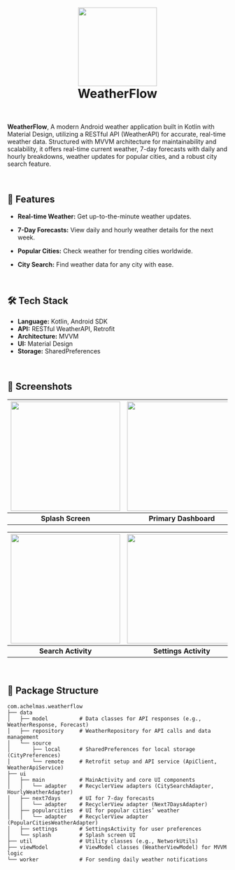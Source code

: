 <div align="center">
      <h1> 
            <img src="https://github.com/user-attachments/assets/452d9922-1f0d-4946-a403-a9b33074c068" width="180px">
            <br/>
            WeatherFlow
            <br/> 
      </h1>
</div>

   <br/> 


**WeatherFlow**, A modern Android weather application built in Kotlin with Material Design, utilizing a RESTful API (WeatherAPI) for accurate, real-time weather data. Structured with MVVM architecture for maintainability and scalability, it offers real-time current weather, 7-day forecasts with daily and hourly breakdowns, weather updates for popular cities, and a robust city search feature.

   <br/>
   
## 🌟 Features
- **Real-time Weather:** Get up-to-the-minute weather updates.
- **7-Day Forecasts:** View daily and hourly weather details for the next week.
- **Popular Cities:** Check weather for trending cities worldwide.
- **City Search:** Find weather data for any city with ease.

   <br/>
  
## 🛠️ Tech Stack
- **Language:** Kotlin, Android SDK
- **API:** RESTful WeatherAPI, Retrofit
- **Architecture:** MVVM
- **UI:** Material Design
- **Storage:** SharedPreferences


<br/>

## 📱 Screenshots 
| <img src="https://github.com/user-attachments/assets/1893fc2b-1123-49b0-aaaf-4f277e92c30e" width="250"/> | <img src="https://github.com/user-attachments/assets/afa7bf0f-bf61-491f-9085-6970d7c92419" width="250"/> | <img src="https://github.com/user-attachments/assets/bb8464b2-bdb0-4519-b15f-8c7cc9a6805d" width="250"/> | <img src="https://github.com/user-attachments/assets/8bab1352-f225-4f3a-a303-f1c2a4e9b077" width="250"/> | 
| :-------------:  | :-------------:  | :-------------:  | :-------------:  |
|     **Splash Screen**     |     **Primary Dashboard**     |     **Next 7 Days**     |     **Popular Cities Forecast**     |

| <img src="https://github.com/user-attachments/assets/00be94ba-eb52-4324-b2dc-b7a68c2fcc76" width="250"/> | <img src="https://github.com/user-attachments/assets/0a4118ce-3683-43c8-b417-9042a7177131" width="250"/> | <img src="https://github.com/user-attachments/assets/602c518d-3228-4855-add8-5d8f2bc49b05" width="250"/> | <img src="https://github.com/user-attachments/assets/99b76d47-673c-48c8-a4b5-f56eab8296dd" width="250"/> |
| :-------------:  | :-------------:  | :-------------:  | :-------------:  |
|     **Search Activity**     |     **Settings Activity**     |     **About App**     |     **Notification**     |

   <br/>
   
## 📂 Package Structure
```plaintext
com.achelmas.weatherflow
├── data
│   ├── model          # Data classes for API responses (e.g., WeatherResponse, Forecast)
│   ├── repository     # WeatherRepository for API calls and data management
│   └── source
│       ├── local      # SharedPreferences for local storage (CityPreferences)
│       └── remote     # Retrofit setup and API service (ApiClient, WeatherApiService)
├── ui
│   ├── main           # MainActivity and core UI components
│   │   └── adapter    # RecyclerView adapters (CitySearchAdapter, HourlyWeatherAdapter)
│   ├── next7days      # UI for 7-day forecasts
│   │   └── adapter    # RecyclerView adapter (Next7DaysAdapter)
│   ├── popularcities  # UI for popular cities’ weather
│   │   └── adapter    # RecyclerView adapter (PopularCitiesWeatherAdapter)
│   ├── settings       # SettingsActivity for user preferences
│   └── splash         # Splash screen UI
├── util               # Utility classes (e.g., NetworkUtils)
├── viewModel          # ViewModel classes (WeatherViewModel) for MVVM logic
└── worker             # For sending daily weather notifications
